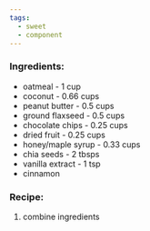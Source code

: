 ```yaml
---
tags:
  - sweet
  - component
---
```

### Ingredients:
- oatmeal - 1 cup
- coconut - 0.66 cups
- peanut butter - 0.5 cups
- ground flaxseed - 0.5 cups
- chocolate chips - 0.25 cups
- dried fruit - 0.25 cups
- honey/maple syrup - 0.33 cups
- chia seeds - 2 tbsps
- vanilla extract - 1 tsp
- cinnamon

### Recipe:
1. combine ingredients